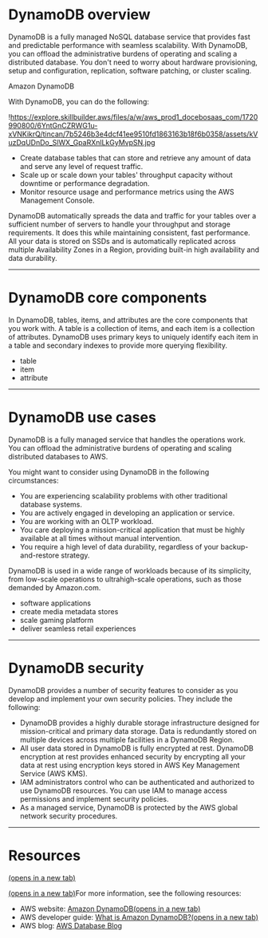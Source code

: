 # **DynamoDB overview**

DynamoDB is a fully managed NoSQL database service that provides fast and predictable performance with seamless scalability. With DynamoDB, you can offload the administrative burdens of operating and scaling a distributed database. You don't need to worry about hardware provisioning, setup and configuration, replication, software patching, or cluster scaling.

Amazon DynamoDB

With DynamoDB, you can do the following:

!https://explore.skillbuilder.aws/files/a/w/aws_prod1_docebosaas_com/1720990800/6YntGnCZRWG1u-xVNKikrQ/tincan/7b5246b3e4dcf41ee9510fd1863163b18f6b0358/assets/kVuzDqUDnDo_SlWX_GpaRXnlLkGyMvpSN.jpg

- Create database tables that can store and retrieve any amount of data and serve any level of request traffic.
- Scale up or scale down your tables' throughput capacity without downtime or performance degradation.
- Monitor resource usage and performance metrics using the AWS Management Console.

DynamoDB automatically spreads the data and traffic for your tables over a sufficient number of servers to handle your throughput and storage requirements. It does this while maintaining consistent, fast performance. All your data is stored on SSDs and is automatically replicated across multiple Availability Zones in a Region, providing built-in high availability and data durability.

---

# **DynamoDB core components**

In DynamoDB, tables, items, and attributes are the core components that you work with. A table is a collection of items, and each item is a collection of attributes. DynamoDB uses primary keys to uniquely identify each item in a table and secondary indexes to provide more querying flexibility.

- table
- item
- attribute

---

# **DynamoDB use cases**

DynamoDB is a fully managed service that handles the operations work. You can offload the administrative burdens of operating and scaling distributed databases to AWS.

You might want to consider using DynamoDB in the following circumstances:

- You are experiencing scalability problems with other traditional database systems.
- You are actively engaged in developing an application or service.
- You are working with an OLTP workload.
- You care deploying a mission-critical application that must be highly available at all times without manual intervention.
- You require a high level of data durability, regardless of your backup-and-restore strategy.

DynamoDB is used in a wide range of workloads because of its simplicity, from low-scale operations to ultrahigh-scale operations, such as those demanded by Amazon.com.

- software applications
- create media metadata stores
- scale gaming platform
- deliver seamless retail experiences

---

# **DynamoDB security**

DynamoDB provides a number of security features to consider as you develop and implement your own security policies. They include the following:

- DynamoDB provides a highly durable storage infrastructure designed for mission-critical and primary data storage. Data is redundantly stored on multiple devices across multiple facilities in a DynamoDB Region.
- All user data stored in DynamoDB is fully encrypted at rest. DynamoDB encryption at rest provides enhanced security by encrypting all your data at rest using encryption keys stored in AWS Key Management Service (AWS KMS).
- IAM administrators control who can be authenticated and authorized to use DynamoDB resources. You can use IAM to manage access permissions and implement security policies.
- As a managed service, DynamoDB is protected by the AWS global network security procedures.

---

# **Resources**

[(opens in a new tab)](https://www.coursera.org/learn/dynamodb-nosql-database-driven-apps)

[(opens in a new tab)](https://aws.amazon.com/dynamodb/#)For more information, see the following resources:

- AWS website: [Amazon DynamoDB(opens in a new tab)](https://aws.amazon.com/dynamodb/#)
- AWS developer guide: [What is Amazon DynamoDB?(opens in a new tab)](https://docs.aws.amazon.com/amazondynamodb/latest/developerguide/Introduction.html)
- AWS blog: [AWS Database Blog](https://aws.amazon.com/blogs/database/how-to-determine-if-amazon-dynamodb-is-appropriate-for-your-needs-and-then-plan-your-migration/)